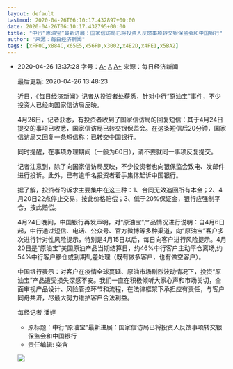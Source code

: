 ```yaml
---
layout: default
Lastmod: 2020-04-26T06:10:17.432897+00:00
date: 2020-04-26T06:10:17.432795+00:00
title: "中行“原油宝”最新进展：国家信访局已将投资人反馈事项转交银保监会和中国银行"
author: "来源：每日经济新闻"
tags: [xFF0C,x884C,x65E5,x56FD,x3002,x4E2D,x4FE1,x5BA2]
---
```


*   2020-04-26 13:37:28 字号：[A-](javascript:void(0);) [A](javascript:void(0);) [A+](javascript:void(0);) 来源：每日经济新闻
    
    最后更新: 2020-04-26 13:48:23
    
    近日，《每日经济新闻》记者从投资者处获悉，针对中行“原油宝”事件，不少投资人已经向国家信访局反映。
    
    4月26日，记者获悉，有投资者收到了国家信访局的回复短信：其于4月24日提交的事项已收悉，国家信访局已转交银保监会。在这条短信后20分钟，国家信访局又回复一条短信称：已转交中国银行。
    
    同时提醒，在事项办理期间（一般为60日），请不要就同一事项反复提交。
    
    记者注意到，除了向国家信访局反映，不少投资者也向银保监会致电、发邮件进行投诉。此外，已有逾千名投资者着手集体起诉中国银行。
    
    据了解，投资者的诉求主要集中在这三种：1、合同无效追回所有本金；2、4月20日22点停止交易，按此价格赔偿；3、低于20%保证金，银行应强制平仓，按此赔偿。
    
    4月24日晚间，中国银行再发声明，对“原油宝”产品情况进行说明：自4月6日起，中行通过短信、电话、公众号、官方微博等多种渠道，向“原油宝”客户多次进行针对性风险提示，特别是4月15日以后，每日向客户进行风险提示。4月20日是“原油宝”美国原油产品当期结算日，约46%中行客户主动平仓离场,约54%中行客户移仓或到期轧差处理（既有做多客户，也有做空客户）。
    
    中国银行表示：对客户在疫情全球蔓延、原油市场剧烈波动情况下，投资“原油宝”产品遭受损失深感不安。我们一直在积极倾听大家心声和市场关切，全面审视产品设计、风险管控环节和流程，在法律框架下承担应有责任，与客户同舟共济，尽最大努力维护客户合法利益。
    
    每经记者 潘婷
    
    *   原标题：中行“原油宝”最新进展：国家信访局已将投资人反馈事项转交银保监会和中国银行
    *   责任编辑: 奕含 
    
    [![](https://images.weserv.nl/?url=https%3A//i.guancha.cn/product/20200403103831932.png)](https://member.guancha.cn/gw-gift/index)

